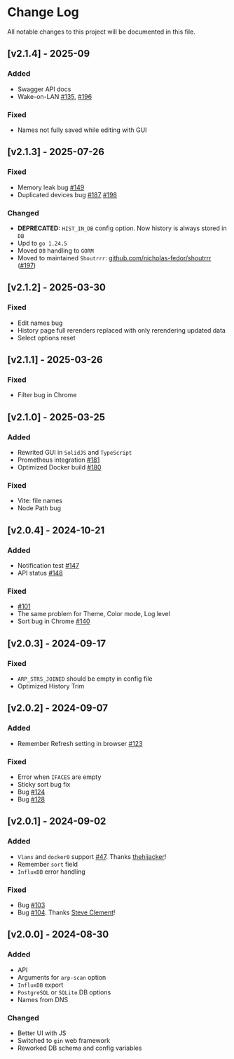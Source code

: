# Change Log
All notable changes to this project will be documented in this file.

## [v2.1.4] - 2025-09
### Added
- Swagger API docs
- Wake-on-LAN [#135](https://github.com/aceberg/WatchYourLAN/issues/135), [#196](https://github.com/aceberg/WatchYourLAN/issues/196)

### Fixed
- Names not fully saved while editing with GUI

## [v2.1.3] - 2025-07-26
### Fixed
- Memory leak bug [#149](https://github.com/aceberg/WatchYourLAN/issues/149)
- Duplicated devices bug [#187](https://github.com/aceberg/WatchYourLAN/issues/187) [#198](https://github.com/aceberg/WatchYourLAN/issues/198)

### Changed
- **DEPRECATED:** `HIST_IN_DB` config option. Now history is always stored in `DB`
- Upd to `go 1.24.5`
- Moved `DB` handling to `GORM`
- Moved to maintained `Shoutrrr`: [github.com/nicholas-fedor/shoutrrr](https://github.com/nicholas-fedor/shoutrrr) ([#197](https://github.com/aceberg/WatchYourLAN/issues/197))

## [v2.1.2] - 2025-03-30
### Fixed
- Edit names bug
- History page full rerenders replaced with only rerendering updated data
- Select options reset

## [v2.1.1] - 2025-03-26
### Fixed
- Filter bug in Chrome

## [v2.1.0] - 2025-03-25
### Added
- Rewrited GUI in `SolidJS` and `TypeScript`
- Prometheus integration [#181](https://github.com/aceberg/WatchYourLAN/pull/181)
- Optimized Docker build [#180](https://github.com/aceberg/WatchYourLAN/pull/180)

### Fixed
- Vite: file names
- Node Path bug

## [v2.0.4] - 2024-10-21
### Added
- Notification test [#147](https://github.com/aceberg/WatchYourLAN/issues/147) 
- API status [#148](https://github.com/aceberg/WatchYourLAN/issues/148) 

### Fixed
- [#101](https://github.com/aceberg/WatchYourLAN/issues/101) 
- The same problem for Theme, Color mode, Log level
- Sort bug in Chrome [#140](https://github.com/aceberg/WatchYourLAN/issues/140) 

## [v2.0.3] - 2024-09-17
### Fixed
- `ARP_STRS_JOINED` should be empty in config file
- Optimized History Trim

## [v2.0.2] - 2024-09-07
### Added
- Remember Refresh setting in browser [#123](https://github.com/aceberg/WatchYourLAN/issues/123)

### Fixed
- Error when `IFACES` are empty
- Sticky sort bug fix
- Bug [#124](https://github.com/aceberg/WatchYourLAN/issues/124)
- Bug [#128](https://github.com/aceberg/WatchYourLAN/issues/128)


## [v2.0.1] - 2024-09-02
### Added
- `Vlans` and `docker0` support [#47](https://github.com/aceberg/WatchYourLAN/issues/47). Thanks [thehijacker](https://github.com/thehijacker)!
- Remember `sort` field
- `InfluxDB` error handling

### Fixed
- Bug [#103](https://github.com/aceberg/WatchYourLAN/issues/103)
- Bug [#104](https://github.com/aceberg/WatchYourLAN/issues/104). Thanks [Steve Clement](https://github.com/SteveClement)!

## [v2.0.0] - 2024-08-30
### Added
- API
- Arguments for `arp-scan` option
- `InfluxDB` export
- `PostgreSQL` or `SQLite` DB options
- Names from DNS

### Changed
- Better UI with JS
- Switched to `gin` web framework
- Reworked DB schema and config variables

